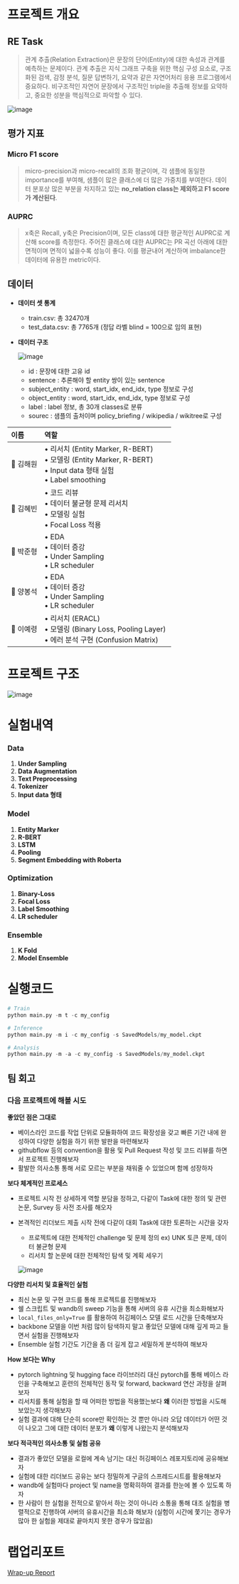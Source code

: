 # 프로젝트 개요

## RE Task

> 관계 추출(Relation Extraction)은 문장의 단어(Entity)에 대한 속성과 관계를 예측하는 문제이다. 관계 추출은 지식 그래프 구축을 위한 핵심 구성 요소로, 구조화된 검색, 감정 분석, 질문 답변하기, 요약과 같은 자연어처리 응용 프로그램에서 중요하다. 비구조적인 자연어 문장에서 구조적인 triple을 추출해 정보를 요약하고, 중요한 성분을 핵심적으로 파악할 수 있다.
> 

![image](https://user-images.githubusercontent.com/101449496/205580342-65dc8275-59d2-478e-afbf-875762ce463d.png)

## 평가 지표

### **Micro F1 score**

> micro-precision과 micro-recall의 조화 평균이며, 각 샘플에 동일한 importance를 부여해, 샘플이 많은 클래스에 더 많은 가중치를 부여한다. 데이터 분포상 많은 부분을 차지하고 있는 **no_relation class는 제외하고 F1 score가 계산된다**.
> 

### **AUPRC**

> x축은 Recall, y축은 Precision이며, 모든 class에 대한 평균적인 AUPRC로 계산해 score를 측정한다. 주어진 클래스에 대한 AUPRC는 PR 곡선 아래에 대한 면적이며 면적이 넓을수록 성능이 좋다. 이를 평균내어 계산하며 imbalance한 데이터에 유용한 metric이다.
> 

## 데이터

- **데이터 셋 통계**
    - train.csv: 총 32470개
    - test_data.csv: 총 7765개 (정답 라벨 blind = 100으로 임의 표현)
- **데이터 구조**
    
    ![image](https://user-images.githubusercontent.com/101449496/205580403-79faf5dd-8451-403c-96c0-0d8797fc501c.png)
    
    - id : 문장에 대한 고유 id
    - sentence : 추론해야 할 entity 쌍이 있는 sentence
    - subject_entity : word, start_idx, end_idx, type 정보로 구성
    - object_entity : word, start_idx, end_idx, type 정보로 구성
    - label : label 정보, 총 30개 classes로 분류
    - sourec : 샘플의 출처이며 policy_briefing / wikipedia / wikitree로 구성

| 이름 | 역할 |
| :--- | :--- |
| 🌱 김해원 | • 리서치 (Entity Marker, R-BERT) <br/> • 모델링 (Entity Marker, R-BERT) <br/> • Input data 형태 실험 <br/> • Label smoothing &emsp; |
| 🌱 김혜빈 | • 코드 리뷰 <br/> • 데이터 불균형 문제 리서치 <br/> • 모델링 실험 <br/> • Focal Loss 적용 &emsp; |
| 🌱 박준형 | • EDA <br/> • 데이터 증강 <br/> • Under Sampling <br/> • LR scheduler &emsp; |
| 🌱 양봉석 | • EDA <br/> • 데이터 증강 <br/> • Under Sampling <br/> • LR scheduler &emsp; |
| 🌱 이예령 | • 리서치 (ERACL) <br/> • 모델링 (Binary Loss, Pooling Layer) <br/> • 에러 분석 구현 (Confusion Matrix) &emsp; |


# 프로젝트 구조

![image](https://user-images.githubusercontent.com/101449496/205580497-3c218016-1f10-4c54-8662-e162f8e50ba5.png)


# 실험내역

### Data

1. **Under Sampling**
2. **Data Augmentation**
3. **Text Preprocessing**
4. **Tokenizer**
5. **Input data 형태**

### **Model**

1. **Entity Marker**
2. **R-BERT**
3. **LSTM**
4. **Pooling**
5. **Segment Embedding with Roberta**

### Optimization

1. **Binary-Loss**
2. **Focal Loss**
3. **Label Smoothing**
4. **LR scheduler**

### Ensemble

1. **K Fold**
2. **Model Ensemble**

# 실행코드

```python
# Train
python main.py -m t -c my_config 

# Inference
python main.py -m i -c my_config -s SavedModels/my_model.ckpt

# Analysis 
python main.py -m -a -c my_config -s SavedModels/my_model.ckpt
```

## 팀 회고

### 다음 프로젝트에 해볼 시도

**좋았던 점은 그대로**

- 베이스라인 코드를 작업 단위로 모듈화하여 코드 확장성을 갖고  빠른 기간 내에 완성하여 다양한 실험을 하기 위한 발판을 마련해보자
- githubflow 등의 convention을 활용 및 Pull Request 작성 및 코드 리뷰를 하면서 프로젝트 진행해보자
- 활발한 의사소통 통해 서로 모르는 부분을 채워줄 수 있었으며 함께 성장하자

**보다 체계적인 프로세스**

- 프로젝트 시작 전 상세하게 역할 분담을 정하고,  다같이 Task에 대한 정의 및 관련 논문, Survey 등 사전 조사를 해오자
- 본격적인 리더보드 제출 시작 전에 다같이 대회 Task에 대한 토론하는 시간을 갖자
    - 프로젝트에 대한 전체적인 challenge 및 문제 정의                ex) UNK 토큰 문제, 데이터 불균형 문제
    - 리서치 할 논문에 대한 전체적인 탐색 및 계획 세우기
    
    ![image](https://user-images.githubusercontent.com/101449496/205580662-ea9e11a7-341d-471b-ab6f-f86ebfe7c71b.png)

    

**다양한 리서치 및 효율적인 실험**

- 최신 논문 및 구현 코드를 통해 프로젝트를 진행해보자
- 쉘 스크립트 및 wandb의 sweep 기능을 통해 서버의 유휴 시간을 최소화해보자
- `local_files_only=True` 를 활용하여 허깅페이스 모델 로드 시간을 단축해보자
- backbone 모델을 이번 처럼 많이 탐색하지 말고 좋았던 모델에 대해 깊게 파고 들면서 실험을 진행해보자
- Ensemble 실험 기간도 기간을 좀 더 길게 잡고 세밀하게 분석하여 해보자

**How 보다는 Why**

- pytorch lightning 및 hugging face 라이브러리 대신 pytorch를 통해 베이스 라인을 구축해보고 훈련의 전체적인 동작 및 forward, backward 연산 과정을 살펴보자
- 리서치를 통해 실험을 할 때 어떠한 방법을 적용했는보다 **왜** 이러한 방법을 시도해보았는지 생각해보자
- 실험 결과에 대해 단순히 score만 확인하는 것 뿐만 아니라 오답 데이터가 어떤 것이 나오고 그에 대한 데이터 분포가 **왜** 이렇게 나왔는지 분석해보자

**보다 적극적인 의사소통 및 실험 공유**

- 결과가 좋았던 모델을 로컬에 계속 남기는 대신 허깅페이스 레포지토리에 공유해보자
- 실험에 대한 리더보드 공유는 보다 정밀하게 구글의 스프레드시트를 활용해보자
- wandb에 실험마다 project 및 name을 명확히하여 결과를 한눈에 볼 수 있도록 하자
- 한 사람이 한 실험을 전적으로 맡아서 하는 것이 아니라 소통을 통해 대조 실험을 병렬적으로 진행하여 서버의 유휴시간을 최소화 해보자 (실험이 시간에 쫓기는 경우가 많아 한 실험을 제대로 끝마치지 못한 경우가 많았음)

# 랩업리포트

[Wrap-up Report](https://leeyeryeong.notion.site/KLUE-REPORT-60b06143abfa42bf8aff579212e13682)



